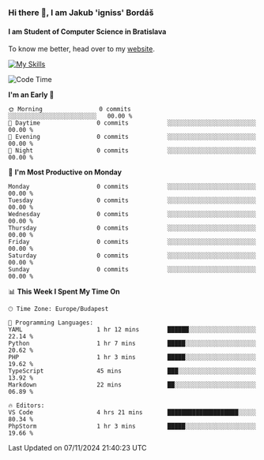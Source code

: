 ### Hi there 👋, I am Jakub 'igniss' Bordáš

#### I am Student of Computer Science in Bratislava
To know me better, head over to my [website](https://bordas.sk).

[![My Skills](https://skillicons.dev/icons?i=js,html,css,figma,svelte,java,kotlin,python,postgresql,typescript,nest,nodejs)](https://bordas.sk)


<!--START_SECTION:waka-->
![Code Time](http://img.shields.io/badge/Code%20Time-1%2C562%20hrs%2038%20mins-blue)

**I'm an Early 🐤** 

```text
🌞 Morning                0 commits           ░░░░░░░░░░░░░░░░░░░░░░░░░   00.00 % 
🌆 Daytime                0 commits           ░░░░░░░░░░░░░░░░░░░░░░░░░   00.00 % 
🌃 Evening                0 commits           ░░░░░░░░░░░░░░░░░░░░░░░░░   00.00 % 
🌙 Night                  0 commits           ░░░░░░░░░░░░░░░░░░░░░░░░░   00.00 % 
```
📅 **I'm Most Productive on Monday** 

```text
Monday                   0 commits           ░░░░░░░░░░░░░░░░░░░░░░░░░   00.00 % 
Tuesday                  0 commits           ░░░░░░░░░░░░░░░░░░░░░░░░░   00.00 % 
Wednesday                0 commits           ░░░░░░░░░░░░░░░░░░░░░░░░░   00.00 % 
Thursday                 0 commits           ░░░░░░░░░░░░░░░░░░░░░░░░░   00.00 % 
Friday                   0 commits           ░░░░░░░░░░░░░░░░░░░░░░░░░   00.00 % 
Saturday                 0 commits           ░░░░░░░░░░░░░░░░░░░░░░░░░   00.00 % 
Sunday                   0 commits           ░░░░░░░░░░░░░░░░░░░░░░░░░   00.00 % 
```


📊 **This Week I Spent My Time On** 

```text
🕑︎ Time Zone: Europe/Budapest

💬 Programming Languages: 
YAML                     1 hr 12 mins        ██████░░░░░░░░░░░░░░░░░░░   22.14 % 
Python                   1 hr 7 mins         █████░░░░░░░░░░░░░░░░░░░░   20.62 % 
PHP                      1 hr 3 mins         █████░░░░░░░░░░░░░░░░░░░░   19.62 % 
TypeScript               45 mins             ███░░░░░░░░░░░░░░░░░░░░░░   13.92 % 
Markdown                 22 mins             ██░░░░░░░░░░░░░░░░░░░░░░░   06.89 % 

🔥 Editors: 
VS Code                  4 hrs 21 mins       ████████████████████░░░░░   80.34 % 
PhpStorm                 1 hr 3 mins         █████░░░░░░░░░░░░░░░░░░░░   19.66 % 
```


 Last Updated on 07/11/2024 21:40:23 UTC
<!--END_SECTION:waka-->
